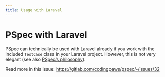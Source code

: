 ```yaml
---
title: Usage with Laravel
---
```


# PSpec with Laravel

PSpec can technically be used with Laravel already if you work with the
included `TestCase` class in your Laravel project. However, this is not
very elegant (see also [PSpec’s philosophy](./philosophy.md)).

Read more in this issue: https://gitlab.com/codingpaws/pspec/-/issues/32
